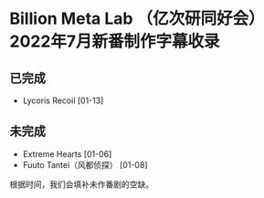 # Billion Meta Lab （亿次研同好会）2022年7月新番制作字幕收录
## 已完成
 - Lycoris Recoil [01-13]

## 未完成
 - Extreme Hearts [01-06]
 - Fuuto Tantei（风都侦探） [01-08]

根据时间，我们会填补未作番剧的空缺。
